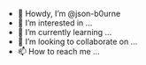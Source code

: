 - 👋 Howdy, I’m @json-b0urne
- 👀 I’m interested in ...
- 🌱 I’m currently learning ...
- 💞️ I’m looking to collaborate on ...
- 📫 How to reach me ...

<!---
json-b0urne/json-b0urne is a ✨ special ✨ repository because its `README.md` (this file) appears on your GitHub profile.
You can click the Preview link to take a look at your changes.
--->
